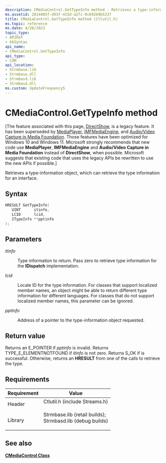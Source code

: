 ```yaml
---
description: CMediaControl.GetTypeInfo method - Retrieves a type-information object, which can retrieve the type information for an interface.
ms.assetid: 2014485f-d937-415d-a2fc-0c69269b5237
title: CMediaControl.GetTypeInfo method (Ctlutil.h)
ms.topic: reference
ms.date: 4/26/2023
topic_type: 
- APIRef
- kbSyntax
api_name: 
- CMediaControl.GetTypeInfo
api_type: 
- COM
api_location: 
- Strmbase.lib
- Strmbase.dll
- Strmbasd.lib
- Strmbasd.dll
ms.custom: UpdateFrequency5
---
```


# CMediaControl.GetTypeInfo method

\[The feature associated with this page, [DirectShow](/windows/win32/directshow/directshow), is a legacy feature. It has been superseded by [MediaPlayer](/uwp/api/Windows.Media.Playback.MediaPlayer), [IMFMediaEngine](/windows/win32/api/mfmediaengine/nn-mfmediaengine-imfmediaengine), and [Audio/Video Capture in Media Foundation](windows/win32/medfound/audio-video-capture-in-media-foundation). Those features have been optimized for Windows 10 and Windows 11. Microsoft strongly recommends that new code use **MediaPlayer**, **IMFMediaEngine** and **Audio/Video Capture in Media Foundation** instead of **DirectShow**, when possible. Microsoft suggests that existing code that uses the legacy APIs be rewritten to use the new APIs if possible.\]

Retrieves a type-information object, which can retrieve the type information for an interface.

## Syntax


```C++
HRESULT GetTypeInfo(
   UINT      itinfo,
   LCID      lcid,
   ITypeInfo **pptinfo
);
```



## Parameters

<dl> <dt>

*itinfo* 
</dt> <dd>

Type information to return. Pass zero to retrieve type information for the **IDispatch** implementation.

</dd> <dt>

*lcid* 
</dt> <dd>

Locale ID for the type information. For classes that support localized member names, an object might be able to return different type information for different languages. For classes that do not support localized member names, this parameter can be ignored.

</dd> <dt>

*pptinfo* 
</dt> <dd>

Address of a pointer to the type-information object requested.

</dd> </dl>

## Return value

Returns an E\_POINTER if *pptinfo* is invalid. Returns TYPE\_E\_ELEMENTNOTFOUND if *itinfo* is not zero. Returns S\_OK if is successful. Otherwise, returns an **HRESULT** from one of the calls to retrieve the type.

## Requirements



| Requirement | Value |
|--------------------|--------------------------------------------------------------------------------------------------------------------------------------------------------------------------------------------|
| Header<br/>  | <dl> <dt>Ctlutil.h (include Streams.h)</dt> </dl>                                                                                   |
| Library<br/> | <dl> <dt>Strmbase.lib (retail builds); </dt> <dt>Strmbasd.lib (debug builds)</dt> </dl> |



## See also

<dl> <dt>

[**CMediaControl Class**](cmediacontrol.md)
</dt> </dl>

 

 




